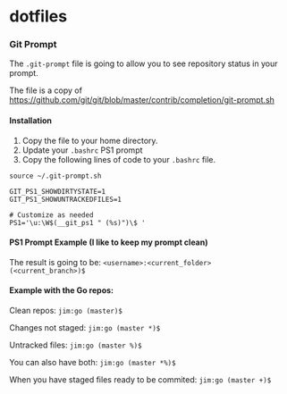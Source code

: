 # dotfiles

### Git Prompt

The `.git-prompt` file is going to allow you to see repository status in your prompt.

The file is a copy of https://github.com/git/git/blob/master/contrib/completion/git-prompt.sh

#### Installation
 1. Copy the file to your home directory.
 2. Update your `.bashrc` PS1 prompt
 3. Copy the following lines of code to your `.bashrc` file.

```
source ~/.git-prompt.sh

GIT_PS1_SHOWDIRTYSTATE=1
GIT_PS1_SHOWUNTRACKEDFILES=1

# Customize as needed
PS1='\u:\W$(__git_ps1 " (%s)")\$ '
```
#### PS1 Prompt Example  (I like to keep my prompt clean)

The result is going to be: `<username>:<current_folder> (<current_branch>)$`

#### Example with the Go repos:

Clean repos: `jim:go (master)$`

Changes not staged: `jim:go (master *)$`

Untracked files: `jim:go (master %)$`

You can also have both: `jim:go (master *%)$`

When you have staged files ready to be commited: `jim:go (master +)$`
